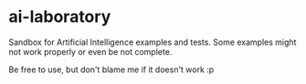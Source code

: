 # ai-laboratory
Sandbox for Artificial Intelligence examples and tests. Some examples might not work properly or even be not complete.

Be free to use, but don't blame me if it doesn't work :p
